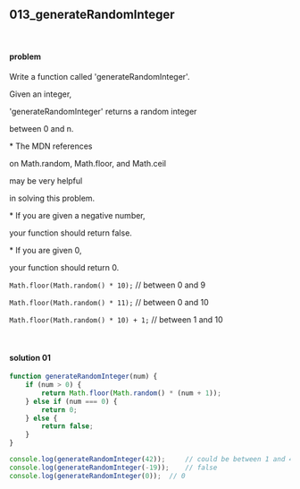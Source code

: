 ## 013_generateRandomInteger

<br>

#### problem

Write a function called 'generateRandomInteger'.

Given an integer,

'generateRandomInteger' returns a random integer

between 0 and n.



\* The MDN references

on Math.random, Math.floor, and Math.ceil

may be very helpful

in solving this problem.



\* If you are given a negative number,

your function should return false.



\* If you are given 0,

your function should return 0.



`Math.floor(Math.random() * 10);`	// between 0 and 9

`Math.floor(Math.random() * 11);`	// between 0 and 10

`Math.floor(Math.random() * 10) + 1;`	// between 1 and 10

<br>

#### solution 01

```javascript
function generateRandomInteger(num) {
    if (num > 0) {
        return Math.floor(Math.random() * (num + 1));
    } else if (num === 0) {
        return 0;
    } else {
        return false;
    }
}

console.log(generateRandomInteger(42)); 	// could be between 1 and 42
console.log(generateRandomInteger(-19)); 	// false
console.log(generateRandomInteger(0)); 	// 0
```

<br>
